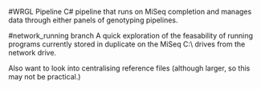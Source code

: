 #WRGL Pipeline
C# pipeline that runs on MiSeq completion and manages data through either panels of genotyping pipelines.


#network_running branch
A quick exploration of the feasability of running programs currently stored in
duplicate on the MiSeq C:\ drives from the network drive.

Also want to look into centralising reference files (although larger, so this
may not be practical.)
